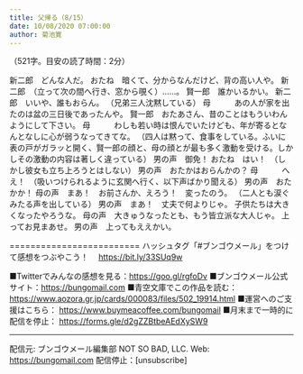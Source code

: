```yaml
---
title: 父帰る（8/15）
date: 10/08/2020 07:00:00
author: 菊池寛
---
```


（521字。目安の読了時間：2分）

新二郎　どんな人だ。
おたね　暗くて、分からなんだけど、背の高い人や。
新二郎　（立って次の間へ行き、窓から覗く）……。
賢一郎　誰かいるかい。
新二郎　いいや、誰もおらん。
（兄弟三人沈黙している）
母　　　あの人が家を出たのは盆の三日後であったんや。
賢一郎　おたあさん、昔のことはもういわんようにして下さい。
母　　　わしも若い時は恨んでいたけども、年が寄るとなんとなしに心が弱うなってきてな。
（四人は黙って、食事をしている。ふいに表の戸がガラッと開く、賢一郎の顔と、母の顔とが最も多く激動を受ける。しかしその激動の内容は著しく違っている）
男の声　御免！
おたね　はい！　（しかし彼女も立ち上ろうとはしない）
男の声　おたかはおらんかの？
母　　　へえ！　（吸いつけられるように玄関へ行く、以下声ばかり聞える）
男の声　おたかか！
母の声　まあ！　お前さんか、えろう！　変ったのう。
（二人とも涙ぐみたる声を出している）
男の声　まあ！　丈夫で何よりじゃ。
子供たちは大きくなったやろうな。
母の声　大きゅうなったとも、もう皆立派な大人じゃ。
上ってお見まあせ。
男の声　上ってもええかい。

=========================
ハッシュタグ「#ブンゴウメール」をつけて感想をつぶやこう！　
https://bit.ly/33SUq9w

■Twitterでみんなの感想を見る：https://goo.gl/rgfoDv
■ブンゴウメール公式サイト：https://bungomail.com
■青空文庫でこの作品を読む：https://www.aozora.gr.jp/cards/000083/files/502_19914.html
■運営へのご支援はこちら： https://www.buymeacoffee.com/bungomail
■月末まで一時的に配信を停止： https://forms.gle/d2gZZBtbeAEdXySW9

-------
配信元: ブンゴウメール編集部
NOT SO BAD, LLC.
Web: https://bungomail.com
配信停止：[unsubscribe]

